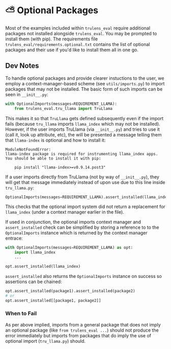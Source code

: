 # ⛅ Optional Packages

Most of the examples included within `trulens_eval` require additional packages
not installed alongside `trulens_eval`. You may be prompted to install them
(with pip). The requirements file `trulens_eval/requirements.optional.txt`
contains the list of optional packages and their use if you'd like to install
them all in one go.

## Dev Notes

To handle optional packages and provide clearer instuctions to the user, we
employ a context-manager-based scheme (see `utils/imports.py`) to import
packages that may not be installed. The basic form of such imports can be seen
in `__init__.py`:

```python
with OptionalImports(messages=REQUIREMENT_LLAMA):
    from trulens_eval.tru_llama import TruLlama
```

This makes it so that `TruLlama` gets defined subsequently even if the import
fails (because `tru_llama` imports `llama_index` which may not be installed).
However, if the user imports TruLlama (via `__init__.py`) and tries to use it
(call it, look up attribute, etc), the will be presented a message telling them
that `llama-index` is optional and how to install it:

```
ModuleNotFoundError: 
llama-index package is required for instrumenting llama_index apps.
You should be able to install it with pip:

    pip install "llama-index>=v0.9.14.post3"
```

If a user imports directly from TruLlama (not by way of `__init__.py`), they
will get that message immediately instead of upon use due to this line inside
`tru_llama.py`:

```python
OptionalImports(messages=REQUIREMENT_LLAMA).assert_installed(llama_index)
```

This checks that the optional import system did not return a replacement for
`llama_index` (under a context manager earlier in the file).

If used in conjunction, the optional imports context manager and
`assert_installed` check can be simplified by storing a reference to to the
`OptionalImports` instance which is returned by the context manager entrace:

```python
with OptionalImports(messages=REQUIREMENT_LLAMA) as opt:
    import llama_index
    ...

opt.assert_installed(llama_index)
```

`assert_installed` also returns the `OptionalImports` instance on success so
assertions can be chained:

```python
opt.assert_installed(package1).assert_installed(package2)
# or
opt.assert_installed[[package1, package2]]
```

### When to Fail

As per above implied, imports from a general package that does not imply an
optional package (like `from trulens_eval ...`) should not produce the error
immediately but imports from packages that do imply the use of optional import
(`tru_llama.py`) should.